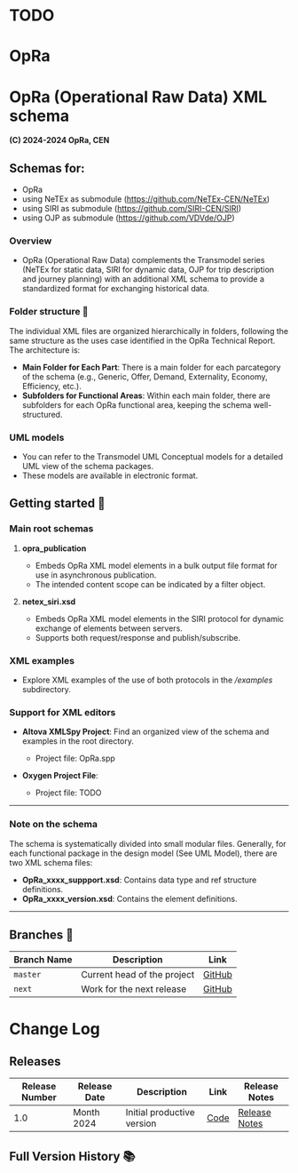 # TODO 

# OpRa 

# OpRa (Operational Raw Data) XML schema
**(C) 2024-2024 OpRa, CEN**

## Schemas for:

- OpRa
- using NeTEx as submodule (https://github.com/NeTEx-CEN/NeTEx)
- using SIRI as submodule (https://github.com/SIRI-CEN/SIRI)
- using OJP as submodule (https://github.com/VDVde/OJP)

### Overview

- OpRa (Operational Raw Data) complements the Transmodel series (NeTEx for static data, SIRI for dynamic data, OJP for trip description and journey planning) with an additional XML schema to provide a standardized format for exchanging historical data.


### Folder structure 📁

The individual XML files are organized hierarchically in folders, following the same structure as the uses case identified in the OpRa Technical Report. The architecture is: 

- **Main Folder for Each Part**: There is a main folder for each parcategory  of the schema (e.g., Generic, Offer, Demand, Externality, Economy, Efficiency, etc.).
- **Subfolders for Functional Areas**: Within each main folder, there are subfolders for each OpRa functional area, keeping the schema well-structured.

### UML models

- You can refer to the Transmodel UML Conceptual models for a detailed UML view of the schema packages.
- These models are available in electronic format.
  
## Getting started 🚀

### Main root schemas

1. **opra_publication**
   - Embeds OpRa XML model elements in a bulk output file format for use in asynchronous publication.
   - The intended content scope can be indicated by a filter object.

2. **netex_siri.xsd**
   - Embeds OpRa XML model elements in the SIRI protocol for dynamic exchange of elements between servers.
   - Supports both request/response and publish/subscribe.


### XML examples

- Explore XML examples of the use of both protocols in the */examples* subdirectory.

### Support for XML editors

- **Altova XMLSpy Project**: Find an organized view of the schema and examples in the root directory.
   - Project file: OpRa.spp

- **Oxygen Project File**: 
   - Project file: TODO

----

### Note on the schema

The schema is systematically divided into small modular files. Generally, for each functional package in the design model (See UML Model), there are two XML schema files:

- **OpRa_xxxx_suppport.xsd**: Contains data type and ref structure definitions.
- **OpRa_xxxx_version.xsd**: Contains the element definitions.

----
## Branches  🌿

| Branch Name | Description                                             | Link                                            |
| ----------- | ------------------------------------------------------- | ----------------------------------------------- |
| `master`    | Current head of the project                            | [GitHub](https://github.com/OpRa-CEN/OpRa)    |
| `next`      | Work for the next release                              | [GitHub](TBD) |

# Change Log
## Releases
| Release Number | Release Date  | Description                                    | Link | Release Notes                                                                                   |
| -------------- | ------------- | ---------------------------------------------- | ------------- | ----------------------------------------------------------------------------------------------- |
| 1.0            | Month 2024    | Initial productive version | [Code](https://github.com/OpRa-CEN/OpRa/releases/tag/v1.0) | [Release Notes](https://github.com/OpRa-CEN/OpRa/blob/v1.0/README.md) |

## Full Version History 📚

